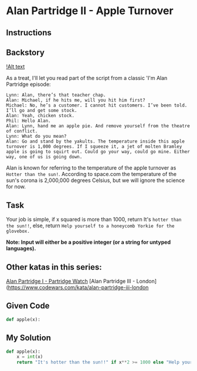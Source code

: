 # Alan Partridge II - Apple Turnover

## Instructions

## Backstory

[!Alt text](https://pbs.twimg.com/media/BQRHvcFCQAABGH6.jpg)

As a treat, I'll let you read part of the script from a classic 'I'm Alan Partridge episode:

```
Lynn: Alan, there’s that teacher chap.
Alan: Michael, if he hits me, will you hit him first?
Michael: No, he’s a customer. I cannot hit customers. I’ve been told. I’ll go and get some stock.
Alan: Yeah, chicken stock.
Phil: Hello Alan.
Alan: Lynn, hand me an apple pie. And remove yourself from the theatre of conflict.
Lynn: What do you mean?
Alan: Go and stand by the yakults. The temperature inside this apple turnover is 1,000 degrees. If I squeeze it, a jet of molten Bramley apple is going to squirt out. Could go your way, could go mine. Either way, one of us is going down.
```

Alan is known for referring to the temperature of the apple turnover as `Hotter than the sun!`. According to space.com the temperature of the sun's corona is 2,000,000 degrees Celsius, but we will ignore the science for now.

## Task

Your job is simple, if x squared is more than 1000, return It's `hotter than the sun!!`, else, return `Help yourself to a honeycomb Yorkie for the glovebox.`

**Note: Input will either be a positive integer (or a string for untyped languages).**

## Other katas in this series:

[Alan Partridge I - Partridge Watch](https://www.codewars.com/kata/alan-partridge-i-partridge-watch)
[Alan Partridge III - London](https://www.codewars.com/kata/alan-partridge-iii-london


## Given Code
```python
def apple(x):

```

## My Solution
```python
def apple(x):
    x = int(x)
    return "It's hotter than the sun!!" if x**2 >= 1000 else "Help yourself to a honeycomb Yorkie for the glovebox."
```
